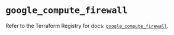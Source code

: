 # `google_compute_firewall`

Refer to the Terraform Registry for docs: [`google_compute_firewall`](https://registry.terraform.io/providers/hashicorp/google-beta/5.29.0/docs/resources/google_compute_firewall).

